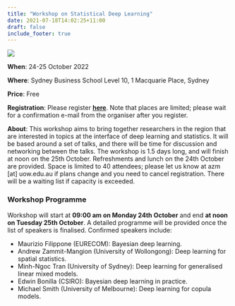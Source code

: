 ```yaml
---
title: "Workshop on Statistical Deep Learning"
date: 2021-07-18T14:02:25+11:00
draft: false
include_footer: true
---
```


![ ](images/circularquay.jpg)

**When**: 24-25 October 2022

**Where**: Sydney Business School Level 10, 1 Macquarie Place, Sydney

**Price**: Free

**Registration**: Please register [**here**](https://docs.google.com/forms/d/133GJWPL56Y2BKwBO5X4OrVuale3O1ADmtSNWqGCbycM/edit). Note that places are limited; please wait for a confirmation e-mail from the organiser after you register.

**About**: This workshop aims to bring together researchers in the region that are interested in topics at the interface of deep learning and statistics. It will be based around a set of talks, and there will be time for discussion and networking between the talks. The workshop is 1.5 days long, and will finish at noon on the 25th October. Refreshments and lunch on the 24th October are provided. Space is limited to 40 attendees; please let us know at azm [at] uow.edu.au if plans change and you need to cancel registration. There will be a waiting list if capacity is exceeded.

### Workshop Programme

Workshop will start at **09:00 am on Monday 24th October** and end **at noon on Tuesday 25th October**. A detailed programme will be provided once the list of speakers is finalised. Confirmed speakers include:

- Maurizio Filippone (EURECOM): Bayesian deep learning.
- Andrew Zammit-Mangion (University of Wollongong): Deep learning for spatial statistics.
- Minh-Ngoc Tran (University of Sydney): Deep learning for generalised linear mixed models.
- Edwin Bonilla (CSIRO): Bayesian deep learning in practice.
- Michael Smith (University of Melbourne): Deep learning for copula models.


